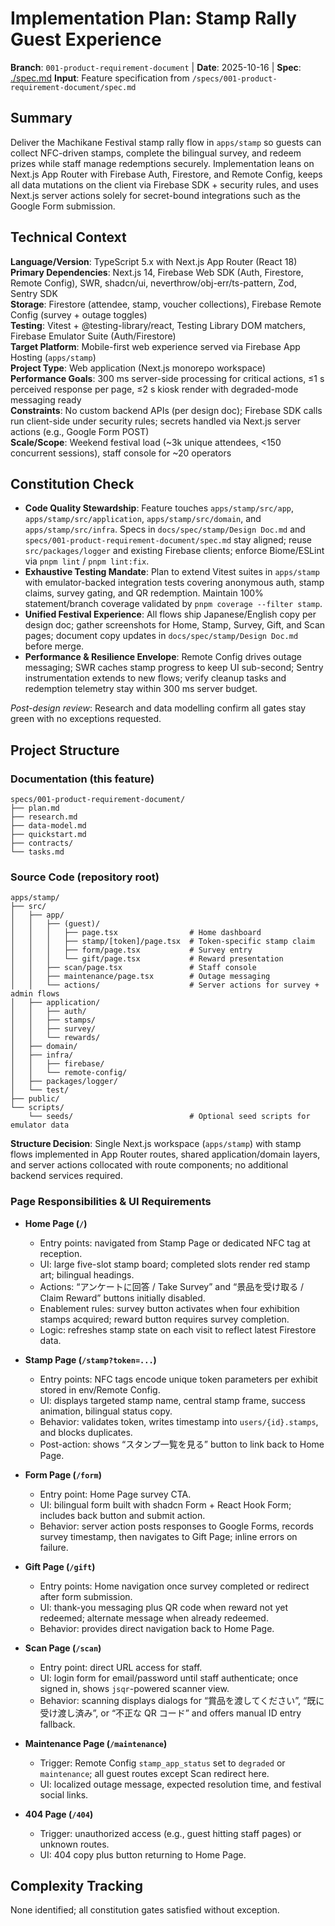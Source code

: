 # Implementation Plan: Stamp Rally Guest Experience

**Branch**: `001-product-requirement-document` | **Date**: 2025-10-16 | **Spec**: [./spec.md](./spec.md)
**Input**: Feature specification from `/specs/001-product-requirement-document/spec.md`

## Summary

Deliver the Machikane Festival stamp rally flow in `apps/stamp` so guests can collect NFC-driven
stamps, complete the bilingual survey, and redeem prizes while staff manage redemptions securely.
Implementation leans on Next.js App Router with Firebase Auth, Firestore, and Remote Config, keeps
all data mutations on the client via Firebase SDK + security rules, and uses Next.js server actions
solely for secret-bound integrations such as the Google Form submission.

## Technical Context

**Language/Version**: TypeScript 5.x with Next.js App Router (React 18)  
**Primary Dependencies**: Next.js 14, Firebase Web SDK (Auth, Firestore, Remote Config), SWR, shadcn/ui, neverthrow/obj-err/ts-pattern, Zod, Sentry SDK  
**Storage**: Firestore (attendee, stamp, voucher collections), Firebase Remote Config (survey + outage toggles)  
**Testing**: Vitest + @testing-library/react, Testing Library DOM matchers, Firebase Emulator Suite (Auth/Firestore)  
**Target Platform**: Mobile-first web experience served via Firebase App Hosting (`apps/stamp`)  
**Project Type**: Web application (Next.js monorepo workspace)  
**Performance Goals**: 300 ms server-side processing for critical actions, ≤1 s perceived response per page, ≤2 s kiosk render with degraded-mode messaging ready  
**Constraints**: No custom backend APIs (per design doc); Firebase SDK calls run client-side under security rules; secrets handled via Next.js server actions (e.g., Google Form POST)  
**Scale/Scope**: Weekend festival load (~3k unique attendees, <150 concurrent sessions), staff console for ~20 operators

## Constitution Check

- **Code Quality Stewardship**: Feature touches `apps/stamp/src/app`, `apps/stamp/src/application`, `apps/stamp/src/domain`, and `apps/stamp/src/infra`. Specs in `docs/spec/stamp/Design Doc.md` and `specs/001-product-requirement-document/spec.md` stay aligned; reuse `src/packages/logger` and existing Firebase clients; enforce Biome/ESLint via `pnpm lint` / `pnpm lint:fix`.
- **Exhaustive Testing Mandate**: Plan to extend Vitest suites in `apps/stamp` with emulator-backed integration tests covering anonymous auth, stamp claims, survey gating, and QR redemption. Maintain 100% statement/branch coverage validated by `pnpm coverage --filter stamp`.
- **Unified Festival Experience**: All flows ship Japanese/English copy per design doc; gather screenshots for Home, Stamp, Survey, Gift, and Scan pages; document copy updates in `docs/spec/stamp/Design Doc.md` before merge.
- **Performance & Resilience Envelope**: Remote Config drives outage messaging; SWR caches stamp progress to keep UI sub-second; Sentry instrumentation extends to new flows; verify cleanup tasks and redemption telemetry stay within 300 ms server budget.

*Post-design review*: Research and data modelling confirm all gates stay green with no exceptions requested.

## Project Structure

### Documentation (this feature)

```
specs/001-product-requirement-document/
├── plan.md
├── research.md
├── data-model.md
├── quickstart.md
├── contracts/
└── tasks.md
```

### Source Code (repository root)

```
apps/stamp/
├── src/
│   ├── app/
│   │   ├── (guest)/
│   │   │   ├── page.tsx                # Home dashboard
│   │   │   ├── stamp/[token]/page.tsx  # Token-specific stamp claim
│   │   │   ├── form/page.tsx           # Survey entry
│   │   │   └── gift/page.tsx           # Reward presentation
│   │   ├── scan/page.tsx               # Staff console
│   │   ├── maintenance/page.tsx        # Outage messaging
│   │   └── actions/                    # Server actions for survey + admin flows
│   ├── application/
│   │   ├── auth/
│   │   ├── stamps/
│   │   ├── survey/
│   │   └── rewards/
│   ├── domain/
│   ├── infra/
│   │   ├── firebase/
│   │   └── remote-config/
│   ├── packages/logger/
│   └── test/
├── public/
└── scripts/
    └── seeds/                          # Optional seed scripts for emulator data
```

**Structure Decision**: Single Next.js workspace (`apps/stamp`) with stamp flows implemented in App Router routes, shared application/domain layers, and server actions collocated with route components; no additional backend services required.

### Page Responsibilities & UI Requirements

- **Home Page (`/`)**
  - Entry points: navigated from Stamp Page or dedicated NFC tag at reception.
  - UI: large five-slot stamp board; completed slots render red stamp art; bilingual headings.
  - Actions: “アンケートに回答 / Take Survey” and “景品を受け取る / Claim Reward” buttons initially disabled.
  - Enablement rules: survey button activates when four exhibition stamps acquired; reward button requires survey completion.
  - Logic: refreshes stamp state on each visit to reflect latest Firestore data.

- **Stamp Page (`/stamp?token=...`)**
  - Entry points: NFC tags encode unique token parameters per exhibit stored in env/Remote Config.
  - UI: displays targeted stamp name, central stamp frame, success animation, bilingual status copy.
  - Behavior: validates token, writes timestamp into `users/{id}.stamps`, and blocks duplicates.
  - Post-action: shows “スタンプ一覧を見る” button to link back to Home Page.

- **Form Page (`/form`)**
  - Entry point: Home Page survey CTA.
  - UI: bilingual form built with shadcn Form + React Hook Form; includes back button and submit action.
  - Behavior: server action posts responses to Google Forms, records survey timestamp, then navigates to Gift Page; inline errors on failure.

- **Gift Page (`/gift`)**
  - Entry points: Home navigation once survey completed or redirect after form submission.
  - UI: thank-you messaging plus QR code when reward not yet redeemed; alternate message when already redeemed.
  - Behavior: provides direct navigation back to Home Page.

- **Scan Page (`/scan`)**
  - Entry point: direct URL access for staff.
  - UI: login form for email/password until staff authenticate; once signed in, shows `jsqr`-powered scanner view.
  - Behavior: scanning displays dialogs for “賞品を渡してください”, “既に受け渡し済み”, or “不正な QR コード” and offers manual ID entry fallback.

- **Maintenance Page (`/maintenance`)**
  - Trigger: Remote Config `stamp_app_status` set to `degraded` or `maintenance`; all guest routes except Scan redirect here.
  - UI: localized outage message, expected resolution time, and festival social links.

- **404 Page (`/404`)**
  - Trigger: unauthorized access (e.g., guest hitting staff pages) or unknown routes.
  - UI: 404 copy plus button returning to Home Page.

## Complexity Tracking

None identified; all constitution gates satisfied without exception.
